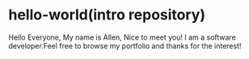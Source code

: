 # hello-world(intro repository)
Hello Everyone, 
My name is Allen, Nice to meet you! I am a software developer.Feel free to browse my portfolio and thanks for the interest!
